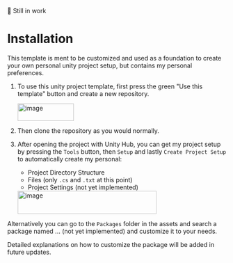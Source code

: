 🚧 Still in work

# Installation

This template is ment to be customized and used as a foundation to create your own personal unity project setup, but contains my personal preferences.

1. To use this unity project template, first press the green "Use this template" button and create a new repository.

   <img width="129" height="40" alt="image" src="https://github.com/user-attachments/assets/4d305fda-624e-4cf0-a305-0af6187715e7" />
   
3. Then clone the repository as you would normally.
4. After opening the project with Unity Hub, you can get my project setup by pressing the `Tools` button, then `Setup` and lastly `Create Project Setup` to automatically create my personal:
   - Project Directory Structure
   - Files (only `.cs` and `.txt` at this point)
   - Project Settings (not yet implemented)

   <img width="319" height="53" alt="image" src="https://github.com/user-attachments/assets/f5dfdef0-c90c-4387-933e-62e7b73e0482" />


Alternatively you can go to the `Packages` folder in the assets and search a package named ... (not yet implemented) and customize it to your needs. 

Detailed explanations on how to customize the package will be added in future updates.

